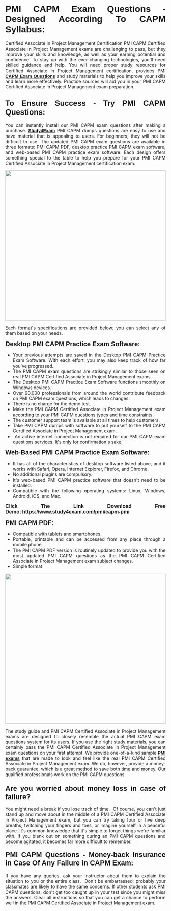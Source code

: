 <h1 style="text-align: justify;"><span style="font-family:Tahoma,Geneva,sans-serif;"><strong>PMI CAPM Exam Questions - Designed According To CAPM Syllabus:</strong></span></h1>

<p style="text-align: justify;">Certified Associate in Project Management Certification PMI CAPM Certified Associate in Project Management exams are challenging to pass, but they improve your skills and knowledge, as well as your earning potential and confidence. To stay up with the ever-changing technologies, you'll need skilled guidance and help. You will need proper study resources for Certified Associate in Project Management certification. provides PMI <span style="font-family:Tahoma,Geneva,sans-serif;"><a href="https://www.study4exam.com/pmi/capm-pmi"><strong>CAPM Exam Questions</strong></a></span> and study materials to help you improve your skills and learn more effectively. Practice sources will aid you in your PMI CAPM Certified Associate in Project Management exam preparation.</p>

<h2 style="text-align: justify;"><strong><span style="font-size:24px;"><span style="font-family:Tahoma,Geneva,sans-serif;">To Ensure Success - Try PMI CAPM Questions:</span></span></strong></h2>

<p style="text-align: justify;">You can instantly install our PMI CAPM exam questions after making a purchase. <span style="font-family:Tahoma,Geneva,sans-serif;"><a href="https://www.study4exam.com/"><strong>Study4Exam</strong></a></span> PMI CAPM dumps questions are easy to use and have material that is appealing to users. For beginners, they will not be difficult to use. The updated PMI CAPM exam questions are available in three formats: PMI CAPM PDF, desktop practice PMI CAPM exam software, and web-based PMI CAPM practice exam software. Each design offers something special to the table to help you prepare for your PMI CAPM Certified Associate in Project Management certification exam.</p>

<p style="text-align: justify;"><a href="https://www.study4exam.com/pmi/capm-pmi"><img alt="" src="https://lh3.googleusercontent.com/pw/AM-JKLUFUhNRTSGRbn-e5bU2rTm44yvQNOtZycqGVmZk1IYhIOx7AgPGV0HNuDno6pU6Y87xhOROtcf0ClrFKUPl0tiLb8-bptCMyHA5NSSNYQBa79H7lZPR9dJGh_Uceu2U7gTgc3Sfx2nyqt08AnUFOI4z=w1366-h494-no?authuser=0" style="width: 100%; height: 470px;" /></a></p>

<p style="text-align: justify;">Each format's specifications are provided below; you can select any of them based on your needs.</p>

<p style="text-align: justify;"><span style="font-family:Tahoma,Geneva,sans-serif;"><span style="font-size:20px;"><strong>Desktop PMI CAPM Practice Exam Software:</strong></span></span></p>

<ul>
	<li style="text-align: justify;">Your previous attempts are saved in the Desktop PMI CAPM Practice Exam Software. With each effort, you may also keep track of how far you've progressed.</li>
	<li style="text-align: justify;">The PMI CAPM exam questions are strikingly similar to those seen on real PMI CAPM Certified Associate in Project Management exams.</li>
	<li style="text-align: justify;">The Desktop PMI CAPM Practice Exam Software functions smoothly on Windows devices.</li>
	<li style="text-align: justify;">Over 90,000 professionals from around the world contribute feedback on PMI CAPM exam questions, which leads to changes.</li>
	<li style="text-align: justify;">There is no charge for the demo test.</li>
	<li style="text-align: justify;">Make the PMI CAPM Certified Associate in Project Management exam according to your PMI CAPM questions types and time constraints. </li>
	<li style="text-align: justify;">The customer support team is available at all times to help customers.</li>
	<li style="text-align: justify;">Take PMI CAPM dumps with software to put yourself to the PMI CAPM Certified Associate in Project Management exam.</li>
	<li style="text-align: justify;"> An active internet connection is not required for our PMI CAPM exam questions services. It's only for confirmation's sake.</li>
</ul>

<p style="text-align: justify;"><span style="font-family:Tahoma,Geneva,sans-serif;"><span style="font-size:20px;"><strong>Web-Based PMI CAPM Practice Exam Software:</strong></span></span></p>

<ul>
	<li style="text-align: justify;">It has all of the characteristics of desktop software listed above, and it works with Safari, Opera, Internet Explorer, Firefox, and Chrome.</li>
	<li style="text-align: justify;">No additional plugins are compulsory.</li>
	<li style="text-align: justify;">It's web-based PMI CAPM practice software that doesn't need to be installed.</li>
	<li style="text-align: justify;">Compatible with the following operating systems: Linux, Windows, Android, iOS, and Mac.</li>
</ul>

<p style="text-align: justify;"><strong><span style="font-family:Tahoma,Geneva,sans-serif;"><span style="font-size:16px;">Click The Link Download Free Demo:</span></span> <span style="font-family:Tahoma,Geneva,sans-serif;"><span style="font-size:16px;"><a href="https://www.study4exam.com/pmi/capm-pmi">https://www.study4exam.com/pmi/capm-pmi</a></span></span></strong></p>

<p style="text-align: justify;"><span style="font-family:Tahoma,Geneva,sans-serif;"><span style="font-size:20px;"><strong>PMI CAPM PDF:</strong></span></span></p>

<ul>
	<li style="text-align: justify;">Compatible with tablets and smartphones. </li>
	<li style="text-align: justify;">Portable, printable and can be accessed from any place through a mobile phone. </li>
	<li style="text-align: justify;">The PMI CAPM PDF version is routinely updated to provide you with the most updated PMI CAPM questions as the PMI CAPM Certified Associate in Project Management exam subject changes.</li>
	<li style="text-align: justify;">Simple format</li>
</ul>

<p><a href="https://www.study4exam.com/pmi/capm-pmi"><img alt="" src="https://lh3.googleusercontent.com/pw/AM-JKLXCTqM5oPBtkTKGoq5w9fB54SpeWXt6rvoveRBTu-dr0cYRYjxMwxdtPaaAS2m1uL29XePqfF3VqrYnNlU8DAGe9nsu7ynwvEDEo0qikV8f_LRK0IfF11pPe0BlbI8x16_W812JoQFhmIuBq_wgBLdY=w1139-h617-no?authuser=0" style="width: 100%; height: 470px;" /></a></p>

<p style="text-align: justify;">The study guide and PMI CAPM Certified Associate in Project Management exams are designed to closely resemble the actual PMI CAPM exam questions system for its users. If you use the right study materials, you can certainly pass the PMI CAPM Certified Associate in Project Management exam questions on your first attempt. We provide one-of-a-kind sample <span style="font-family:Tahoma,Geneva,sans-serif;"><a href="https://www.study4exam.com/pmi-exams"><strong>PMI Exams</strong></a></span> that are made to look and feel like the real PMI CAPM Certified Associate in Project Management exam. We do, however, provide a money-back guarantee, which is a great method to save both time and money. Our qualified professionals work on the PMI CAPM questions.</p>

<h3 style="text-align: justify;"><span style="font-family:Tahoma,Geneva,sans-serif;"><span style="font-size:22px;"><strong>Are you worried about money loss in case of failure?</strong></span></span></h3>

<p style="text-align: justify;">You might need a break if you lose track of time.  Of course, you can't just stand up and move about in the middle of a PMI CAPM Certified Associate in Project Management exam, but you can try taking four or five deep breaths, twitching your fingers and toes, or imagine yourself in a peaceful place. It's common knowledge that it's simple to forget things we're familiar with. If you blank out on something during an PMI CAPM questions and become agitated, it becomes far more difficult to remember.</p>

<h4 style="text-align: justify;"><span style="font-size:22px;"><strong><span style="font-family:Tahoma,Geneva,sans-serif;">PMI CAPM Questions - Money-back Insurance in Case Of Any Failure in CAPM Exam:</span></strong></span></h4>

<p style="text-align: justify;">If you have any queries, ask your instructor about them to explain the situation to you or the entire class.  Don't be embarrassed; probably your classmates are likely to have the same concerns. If other students ask PMI CAPM questions, don't get too caught up in your test since you might miss the answers. Clear all instructions so that you can get a chance to perform well in the PMI CAPM Certified Associate in Project Management exam.</p>
